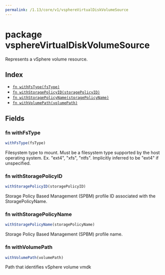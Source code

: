 ```yaml
---
permalink: /1.13/core/v1/vsphereVirtualDiskVolumeSource
---
```


# package vsphereVirtualDiskVolumeSource

Represents a vSphere volume resource.

## Index

* [`fn withFsType(fsType)`](#fn-withfstype)
* [`fn withStoragePolicyID(storagePolicyID)`](#fn-withstoragepolicyid)
* [`fn withStoragePolicyName(storagePolicyName)`](#fn-withstoragepolicyname)
* [`fn withVolumePath(volumePath)`](#fn-withvolumepath)

## Fields

### fn withFsType

```ts
withFsType(fsType)
```

Filesystem type to mount. Must be a filesystem type supported by the host operating system. Ex. "ext4", "xfs", "ntfs". Implicitly inferred to be "ext4" if unspecified.

### fn withStoragePolicyID

```ts
withStoragePolicyID(storagePolicyID)
```

Storage Policy Based Management (SPBM) profile ID associated with the StoragePolicyName.

### fn withStoragePolicyName

```ts
withStoragePolicyName(storagePolicyName)
```

Storage Policy Based Management (SPBM) profile name.

### fn withVolumePath

```ts
withVolumePath(volumePath)
```

Path that identifies vSphere volume vmdk